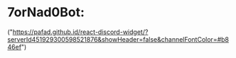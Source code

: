 # 7orNad0Bot:

("https://pafad.github.id/react-discord-widget/?serverId451929300598521876&showHeader=false&channelFontColor=#b846ef")
